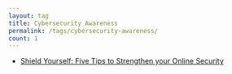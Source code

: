 ```yaml
---
layout: tag
title: Cybersecurity Awareness
permalink: /tags/cybersecurity-awareness/
count: 1
---
```


- [Shield Yourself: Five Tips to Strengthen your Online Security](https://satharus.me/cybersecurity/2023/06/30/shield_yourself_online_security_tips.html)
